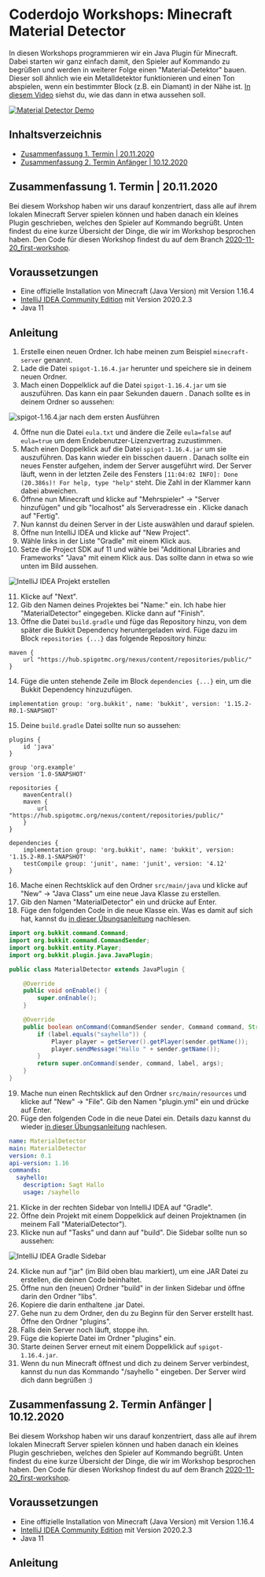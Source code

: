 # Coderdojo Workshops: Minecraft Material Detector

In diesen Workshops programmieren wir ein Java Plugin für Minecraft. Dabei starten wir ganz einfach damit, den Spieler auf Kommando zu begrüßen und werden in weiterer Folge einen "Material-Detektor" bauen. Dieser soll ähnlich wie ein Metalldetektor funktionieren und einen Ton abspielen, wenn ein bestimmter Block (z.B. ein Diamant) in der Nähe ist. [In diesem Video](https://youtu.be/EDVATLCACEM) siehst du, wie das dann in etwa aussehen soll.

[![Material Detector Demo](https://img.youtube.com/vi/EDVATLCACEM/0.jpg)](https://www.youtube.com/watch?v=EDVATLCACEM)

## Inhaltsverzeichnis

- [Zusammenfassung 1. Termin | 20.11.2020](#zusammenfassung-1-termin--20112020)
- [Zusammenfassung 2. Termin Anfänger | 10.12.2020](#zusammenfassung-2-termin-anfnger--10122020)

## Zusammenfassung 1. Termin | 20.11.2020

Bei diesem Workshop haben wir uns darauf konzentriert, dass alle auf ihrem lokalen Minecraft Server spielen können und haben danach ein kleines Plugin geschrieben, welches den Spieler auf Kommando begrüßt. Unten findest du eine kurze Übersicht der Dinge, die wir im Workshop besprochen haben. Den Code für diesen Workshop findest du auf dem Branch [2020-11-20_first-workshop](https://github.com/KatharinaSick/coderdojo-minecraft-material-detector/tree/2020-11-20_first-workshop).
 
## Voraussetzungen
- Eine offizielle Installation von Minecraft (Java Version) mit Version 1.16.4
- [IntelliJ IDEA Community Edition](https://www.jetbrains.com/idea/download/) mit Version 2020.2.3
- Java 11

## Anleitung

1. Erstelle einen neuen Ordner. Ich habe meinen zum Beispiel `minecraft-server` genannt.
2. Lade die Datei `spigot-1.16.4.jar` herunter und speichere sie in deinem neuen Ordner.
3. Mach einen Doppelklick auf die Datei `spigot-1.16.4.jar` um sie auszuführen. Das kann ein paar Sekunden dauern
. Danach sollte es in deinem Ordner so aussehen: 

![spigot-1.16.4.jar nach dem ersten Ausführen](readme/images/spigot-eula.png)

4. Öffne nun die Datei `eula.txt` und ändere die Zeile `eula=false` auf `eula=true` um dem Endebenutzer-Lizenzvertrag
 zuzustimmen.
5. Mach einen Doppelklick auf die Datei `spigot-1.16.4.jar` um sie auszuführen. Das kann wieder ein bisschen dauern
. Danach sollte ein neues Fenster aufgehen, indem der Server ausgeführt wird. Der Server läuft, wenn in der letzten
 Zeile des Fensters `[11:04:02 INFO]: Done (20.386s)! For help, type "help"` steht. Die Zahl in der Klammer kann
  dabei abweichen.
6. Öffnne nun Minecraft und klicke auf "Mehrspieler" -> "Server hinzufügen" und gib "localhost" als Serveradresse ein
. Klicke danach auf "Fertig".
7. Nun kannst du deinen Server in der Liste auswählen und darauf spielen.
8. Öffne nun IntelliJ IDEA und klicke auf "New Project".
9. Wähle links in der Liste "Gradle" mit einem Klick aus. 
10. Setze die Project SDK auf 11 und wähle bei "Additional Libraries and Frameworks" "Java" mit einem Klick aus. Das
 sollte dann in etwa so wie unten im Bild aussehen.
 
![IntelliJ IDEA Projekt erstellen](readme/images/intellij-new-project.png)

11. Klicke auf "Next".
12. Gib den Namen deines Projektes bei "Name:" ein. Ich habe hier "MaterialDetector" eingegeben. Klicke dann auf "Finish".
13. Öffne die Datei `build.gradle` und füge das Repository hinzu, von dem später die Bukkit Dependency
 heruntergeladen wird. Füge dazu im Block `repositories {...}` das folgende Repository hinzu:
```
maven {
    url "https://hub.spigotmc.org/nexus/content/repositories/public/"
}
```
14. Füge die unten stehende Zeile im Block `dependencies {...}` ein, um die Bukkit Dependency hinzuzufügen.
```
implementation group: 'org.bukkit', name: 'bukkit', version: '1.15.2-R0.1-SNAPSHOT'
```
15. Deine `build.gradle` Datei sollte nun so aussehen:
```
plugins {
    id 'java'
}

group 'org.example'
version '1.0-SNAPSHOT'

repositories {
    mavenCentral()
    maven {
        url "https://hub.spigotmc.org/nexus/content/repositories/public/"
    }
}

dependencies {
    implementation group: 'org.bukkit', name: 'bukkit', version: '1.15.2-R0.1-SNAPSHOT'
    testCompile group: 'junit', name: 'junit', version: '4.12'
}
```
16. Mache einen Rechtsklick auf den Ordner `src/main/java` und klicke auf "New" -> "Java Class" um eine neue Java
 Klasse zu erstellen.
17. Gib den Namen "MaterialDetector" ein und drücke auf Enter.
18. Füge den folgenden Code in die neue Klasse ein. Was es damit auf sich hat, kannst du [in dieser Übungsanleitung](https://linz.coderdojo.net/uebungsanleitungen/programmieren/minecraft/plugins/erstes-plugin/#die-klasse-programmieren) nachlesen.
```java
import org.bukkit.command.Command;
import org.bukkit.command.CommandSender;
import org.bukkit.entity.Player;
import org.bukkit.plugin.java.JavaPlugin;

public class MaterialDetector extends JavaPlugin {

    @Override
    public void onEnable() {
        super.onEnable();
    }

    @Override
    public boolean onCommand(CommandSender sender, Command command, String label, String[] args) {
        if (label.equals("sayhello")) {
            Player player = getServer().getPlayer(sender.getName());
            player.sendMessage("Hallo " + sender.getName());
        }
        return super.onCommand(sender, command, label, args);
    }
}
```
19. Mache nun einen Rechtsklick auf den Ordner `src/main/resources` und klicke auf "New" -> "File". Gib den Namen
 "plugin.yml" ein und drücke auf Enter.
20. Füge den folgenden Code in die neue Datei ein. Details dazu kannst du wieder [in dieser Übungsanleitung](https://linz.coderdojo.net/uebungsanleitungen/programmieren/minecraft/plugins/erstes-plugin/#das-plugin-yml-anlegen-das-projekt-bauen-und-testen) nachlesen.
```yml
name: MaterialDetector
main: MaterialDetector
version: 0.1
api-version: 1.16
commands:
  sayhello:
    description: Sagt Hallo
    usage: /sayhello
```
21. Klicke in der rechten Sidebar von IntelliJ IDEA auf "Gradle".
22. Öffne dein Projekt mit einem Doppelklick auf deinen Projektnamen (in meinem Fall "MaterialDetector"). 
23. Klicke nun auf "Tasks" und dann auf "build". Die Sidebar sollte nun so aussehen:

![IntelliJ IDEA Gradle Sidebar](readme/images/intellij-gradle.png)

24. Klicke nun auf "jar" (im Bild oben blau markiert), um eine JAR Datei zu erstellen, die deinen Code beinhaltet.
25. Öffne nun den (neuen) Ordner "build" in der linken Sidebar und öffne darin den Ordner "libs".
26. Kopiere die darin enthaltene .jar Datei.
27. Gehe nun zu dem Ordner, den du zu Beginn für den Server erstellt hast. Öffne den Ordner "plugins".
28. Falls dein Server noch läuft, stoppe ihn. 
29. Füge die kopierte Datei im Ordner "plugins" ein.
30. Starte deinen Server erneut mit einem Doppelklick auf `spigot-1.16.4.jar`. 
31. Wenn du nun Minecraft öffnest und dich zu deinem Server verbindest, kannst du nun das Kommando "/sayhello
" eingeben. Der Server wird dich dann begrüßen :)

## Zusammenfassung 2. Termin Anfänger | 10.12.2020

Bei diesem Workshop haben wir uns darauf konzentriert, dass alle auf ihrem lokalen Minecraft Server spielen können und haben danach ein kleines Plugin geschrieben, welches den Spieler auf Kommando begrüßt. Unten findest du eine kurze Übersicht der Dinge, die wir im Workshop besprochen haben. Den Code für diesen Workshop findest du auf dem Branch [2020-11-20_first-workshop](https://github.com/KatharinaSick/coderdojo-minecraft-material-detector/tree/20201-12-11_second-workshop-beginners).
 
## Voraussetzungen
- Eine offizielle Installation von Minecraft (Java Version) mit Version 1.16.4
- [IntelliJ IDEA Community Edition](https://www.jetbrains.com/idea/download/) mit Version 2020.2.3
- Java 11

## Anleitung
